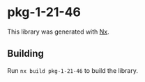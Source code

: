 # pkg-1-21-46

This library was generated with [Nx](https://nx.dev).

## Building

Run `nx build pkg-1-21-46` to build the library.
